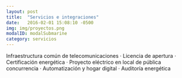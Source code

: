 ```yaml
---
layout: post
title:  "Servicios e integraciones"
date:   2016-02-01 15:08:10 -0500
img: img/proyectos.png
modalID: modalSubmarine
category: servicios
---
```


Infraestructura común de telecomunicaciones · Licencia de apertura · Certificación energética · Proyecto eléctrico en local de pública concurrencia · Automatización y hogar digital · Auditoría energética
